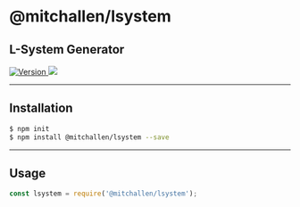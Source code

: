@mitchallen/lsystem
==
L-System Generator
--
<p>

  <a href="https://npmjs.org/package/@mitchallen/lsystem">
    <img src="http://img.shields.io/npm/v/@mitchallen/lsystem.svg?style=flat-square" alt="Version">
  </a>
  
  <a href="https://npmjs.org/package/@mitchallen/lsystem">
    <img src="https://img.shields.io/github/license/mitchallen/lsystem.svg">
  </a>
  
</p>

* * *

## Installation

```sh
$ npm init
$ npm install @mitchallen/lsystem --save
```

* * *

## Usage

```js
const lsystem = require('@mitchallen/lsystem');
```



